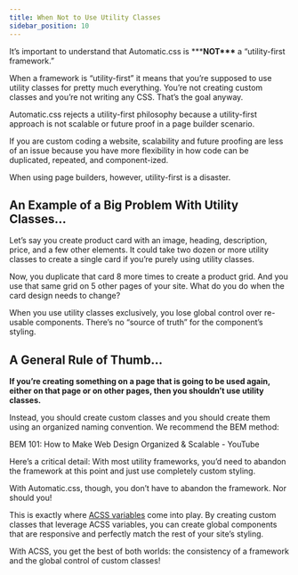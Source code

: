 ```yaml
---
title: When Not to Use Utility Classes
sidebar_position: 10
---
```


It’s important to understand that Automatic.css is \*\*\***NOT\*\*\*** a “utility-first framework.”

When a framework is “utility-first” it means that you’re supposed to use utility classes for pretty much everything. You’re not creating custom classes and you’re not writing any CSS. That’s the goal anyway.

Automatic.css rejects a utility-first philosophy because a utility-first approach is not scalable or future proof in a page builder scenario.

If you are custom coding a website, scalability and future proofing are less of an issue because you have more flexibility in how code can be duplicated, repeated, and component-ized.

When using page builders, however, utility-first is a disaster.

## An Example of a Big Problem With Utility Classes…

Let’s say you create product card with an image, heading, description, price, and a few other elements. It could take two dozen or more utility classes to create a single card if you’re purely using utility classes.

Now, you duplicate that card 8 more times to create a product grid. And you use that same grid on 5 other pages of your site. What do you do when the card design needs to change?

When you use utility classes exclusively, you lose global control over re-usable components. There’s no “source of truth” for the component’s styling.

## A General Rule of Thumb…

**If you’re creating something on a page that is going to be used again, either on that page or on other pages, then you shouldn’t use utility classes.**

Instead, you should create custom classes and you should create them using an organized naming convention. We recommend the BEM method:

BEM 101: How to Make Web Design Organized & Scalable - YouTube

[](https://www.youtube.com/watch?v=tha_ynmZRaA&embeds_referring_euri=https%3A%2F%2Fautomaticcss.com%2F)

Here’s a critical detail: With most utility frameworks, you’d need to abandon the framework at this point and just use completely custom styling.

With Automatic.css, though, you don’t have to abandon the framework. Nor should you!

This is exactly where [ACSS variables](https://community.automaticcss.com/c/variables/) come into play. By creating custom classes that leverage ACSS variables, you can create global components that are responsive and perfectly match the rest of your site’s styling.

With ACSS, you get the best of both worlds: the consistency of a framework and the global control of custom classes!
